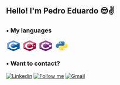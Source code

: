 ## Hello! I'm Pedro Eduardo 😎✌
 
<div> 


  <h3> • My languages</h3>
  <img align="center" alt="Pedro-C" height="30" width="40" src="https://raw.githubusercontent.com/devicons/devicon/master/icons/c/c-original.svg">
  <img align="center" alt="Pedro-C++" height="30" width="40" src="https://raw.githubusercontent.com/devicons/devicon/master/icons/cplusplus/cplusplus-original.svg">
  <img align="center" alt="Pedro-Csharp" height="30" width="40" src="https://raw.githubusercontent.com/devicons/devicon/master/icons/csharp/csharp-original.svg">
  <img align="center" alt="Pedro-Python" height="30" width="40" src="https://raw.githubusercontent.com/devicons/devicon/master/icons/python/python-original.svg">
  </div>
  
 
<div> 
 <h3> • Want to contact?</h3>

[![Linkedin](https://img.shields.io/badge/-LinkedIn-blue?style=flat&logo=Linkedin&logoColor=white)](https://www.linkedin.com/in/pedro-eduardo-b813261ba)
[<img src="https://img.shields.io/github/followers/pedroeoa?label=follow&style=social" height="22" title="Follow me" />](https://github.com/pedroeoa)
[![Gmail](https://img.shields.io/badge/-Gmail-c14438?style=flat&logo=Gmail&logoColor=white)](mailto:pedro.andrade@academico.ifpb.edu.br)
</div>
 
